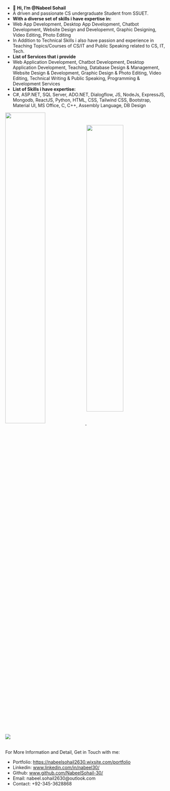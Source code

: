 - 👋 **Hi, I’m @Nabeel Sohail**
- A driven and passionate CS undergraduate Student from SSUET.
- **With a diverse set of skills i have expertise in:**
- Web App Development, Desktop App Development, Chatbot Development, Website Design and Developemnt, Graphic Designing, Video Editing, Photo Editing
- In Addition to Technical Skills i also have passion and experience in Teaching Topics/Courses of CS/IT and Public Speaking related to CS, IT, Tech.
- **List of Services that i provide**
- Web Application Development, Chatbot Development, Desktop Application Development, Teaching, Database Design & Management, Website Design & Development, Graphic Design & Photo Editing, Video Editing, Technical Writing & Public Speaking, Programming & Development Services
- **List of Skills i have expertise:**
- C#, ASP.NET, SQL Server, ADO.NET, Dialogflow, JS, NodeJs, ExpressJS, Mongodb, ReactJS, Python, HTML, CSS, Tailwind CSS, Bootstrap, Material UI, MS Office, C, C++, Assembly Language, DB Design


<a href="https://github.com/anuraghazra/github-readme-stats">
  <img align="center" width="50%" src="https://github-readme-stats.vercel.app/api?username=NabeelSohail-30&show_icons=true&theme=radical" />
</a>
<a href="https://github.com/anuraghazra/convoychat">
  <img align="center" width="48%" src="https://github-readme-stats.vercel.app/api/top-langs/?username=NabeelSohail-30&layout=compact" />
</a>

<img align="left" src="https://img.shields.io/badge/-Hackerrank-2EC866?style=for-the-badge&logo=HackerRank&logoColor=white">

<p>
  <br>
  <br>
  For More Information and Detail, Get in Touch with me:
<ul>
  <li>Portfolio: <a href="https://nabeelsohail2630.wixsite.com/portfolio">https://nabeelsohail2630.wixsite.com/portfolio</a></li>
  <li>Linkedin: <a href="www.linkedin.com/in/nabeel30/">www.linkedin.com/in/nabeel30/</a></li>
  <li>Github: <a href="www.github.com/NabeelSohail-30/">www.github.com/NabeelSohail-30/</a></li>
  <li>Email: nabeel.sohail2630@outlook.com</li>
  <li>Contact: +92-345-3628868</li>
</ul>
  </p>

<!---
NabeelSohail-30/NabeelSohail-30 is a ✨ special ✨ repository because its `README.md` (this file) appears on your GitHub profile.
You can click the Preview link to take a look at your changes.
--->
